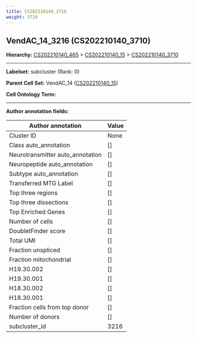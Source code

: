 ```yaml
---
title: CS202210140_3710
weight: 3710
---
```

## VendAC_14_3216 (CS202210140_3710)
<b>Hierarchy: </b>
[CS202210140_465](cell_sets/CS202210140_465.md) >
[CS202210140_15](cell_sets/CS202210140_15.md) >
[CS202210140_3710](cell_sets/CS202210140_3710.md)

---


**Labelset:** subcluster (Rank: 0)

**Parent Cell Set:** VendAC_14 ([CS202210140_15](cell_sets/CS202210140_15.md))



**Cell Ontology Term:** 

[MARKER GENES.]: #


---

[TRANSFERRED ANNOTATIONS.]: #


[AUTHOR ANNOTATION FIELDS.]: #


**Author annotation fields:**

| Author annotation | Value |
|-------------------|-------|
|Cluster ID|None|
|Class auto_annotation|[]|
|Neurotransmitter auto_annotation|[]|
|Neuropeptide auto_annotation|[]|
|Subtype auto_annotation|[]|
|Transferred MTG Label|[]|
|Top three regions|[]|
|Top three dissections|[]|
|Top Enriched Genes|[]|
|Number of cells|[]|
|DoubletFinder score|[]|
|Total UMI|[]|
|Fraction unspliced|[]|
|Fraction mitochondrial|[]|
|H19.30.002|[]|
|H19.30.001|[]|
|H18.30.002|[]|
|H18.30.001|[]|
|Fraction cells from top donor|[]|
|Number of donors|[]|
|subcluster_id|3216|

